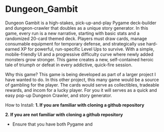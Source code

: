 # Dungeon_Gambit
Dungeon Gambit is a high-stakes, pick-up-and-play Pygame deck-builder and dungeon-crawler that doubles as a unique story generator.
 In this game, every run is a new narrative, starting with basic stats and a randomized 20-card themed deck. 
 Players must draw cards, manage consumable equipment for temporary defense, and strategically use hard-earned XP for powerful, run-specific Level Ups to survive.
 With a simple, mobile-friendly UI and a progressive difficulty curve where newly added monsters grow stronger.
 This game creates a new, self-contained heroic tale of triumph or defeat in every addictive, quick-fire session.

 Why this game?
 This game is being developed as part of a larger project I have wanted to do.
 In this other project, this many game would be a source of gambling for the player.
 The cards would serve as collectibles, tradeable rewards, and incom for a lucky player.
 For you it will serves as a quick and easy pop-up Dungeon Crawler, and story generator.

 How to Install:
 **1. If you are familiar with cloning a github repository**


 **2. If you are not familiar with cloning a github repository**
 - Ensure that you have both Pygame and 

